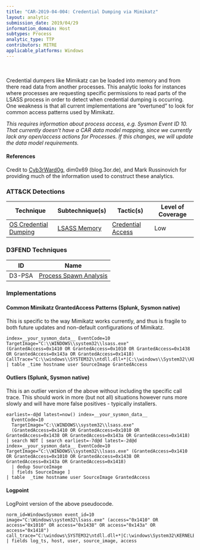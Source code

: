 ```yaml
---
title: "CAR-2019-04-004: Credential Dumping via Mimikatz"
layout: analytic
submission_date: 2019/04/29
information_domain: Host
subtypes: Process
analytic_type: TTP
contributors: MITRE
applicable_platforms: Windows
---
```

<br><br>
Credential dumpers like Mimikatz can be loaded into memory and from there read data from another processes. This analytic looks for instances where processes are requesting specific permissions to read parts of the LSASS process in order to detect when credential dumping is occurring. One weakness is that all current implementations are “overtuned” to look for common access patterns used by Mimikatz.

*This requires information about process access, e.g. Sysmon Event ID 10. That currently doesn’t have a CAR data model mapping, since we currently lack any open/access actions for Processes. If this changes, we will update the data model requirements.*

#### References
Credit to [Cyb3rWard0g](https://github.com/Cyb3rWard0g/ThreatHunter-Playbook/blob/master/playbooks/windows/06_credential_access/credential_dumping_T1003/credentials_from_memory/mimikatz_logonpasswords.md), dim0x69 (blog.3or.de), and Mark Russinovich for providing much of the information used to construct these analytics.


### ATT&CK Detections

|Technique|Subtechnique(s)|Tactic(s)|Level of Coverage|
|---|---|---|---|
|[OS Credential Dumping](https://attack.mitre.org/techniques/T1003/)|[LSASS Memory](https://attack.mitre.org/techniques/T1003/001/)|[Credential Access](https://attack.mitre.org/tactics/TA0006/)|Low|


### D3FEND Techniques

|ID|Name|
|---|---| 
|D3-PSA | [Process Spawn Analysis](https://d3fend.mitre.org/technique/d3f:ProcessSpawnAnalysis)| 





### Implementations

#### Common Mimikatz GrantedAccess Patterns (Splunk, Sysmon native)


This is specific to the way Mimikatz works currently, and thus is fragile to both future updates and non-default configurations of Mimikatz.


```
index=__your_sysmon_data__ EventCode=10 
TargetImage="C:\\WINDOWS\\system32\\lsass.exe"
(GrantedAccess=0x1410 OR GrantedAccess=0x1010 OR GrantedAccess=0x1438 OR GrantedAccess=0x143a OR GrantedAccess=0x1418)
CallTrace="C:\\windows\\SYSTEM32\\ntdll.dll+*|C:\\windows\\System32\\KERNELBASE.dll+20edd|UNKNOWN(*)" 
| table _time hostname user SourceImage GrantedAccess
```


#### Outliers (Splunk, Sysmon native)


This is an outlier version of the above without including the specific call trace. This should work in more (but not all) situations however runs more slowly and will have more false positives - typically installers.


```
earliest=-d@d latest=now() index=__your_sysmon_data__
  EventCode=10
  TargetImage="C:\\WINDOWS\\system32\\lsass.exe"
  (GrantedAccess=0x1410 OR GrantedAccess=0x1010 OR GrantedAccess=0x1438 OR GrantedAccess=0x143a OR GrantedAccess=0x1418) 
| search NOT [ search earliest=-7d@d latest=-2d@d index=__your_sysmon_data__ EventCode=10 TargetImage="C:\\WINDOWS\\system32\\lsass.exe" (GrantedAccess=0x1410 OR GrantedAccess=0x1010 OR GrantedAccess=0x1438 OR GrantedAccess=0x143a OR GrantedAccess=0x1418) 
  | dedup SourceImage 
  | fields SourceImage ]
| table  _time hostname user SourceImage GrantedAccess
```


#### Logpoint

LogPoint version of the above pseudocode.


```
norm_id=WindowsSysmon event_id=10 image="C:\Windows\system32\lsass.exe" (access="0x1410" OR access="0x1010" OR access="0x1438" OR access="0x143a" OR access="0x1418") call_trace="C:\windows\SYSTEM32\ntdll.dll+*|C:\windows\System32\KERNELBASE.dll+20edd|UNKNOWN(*)" 
| fields log_ts, host, user, source_image, access
```




